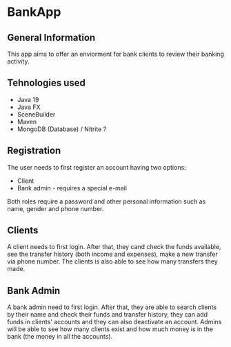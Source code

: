 # BankApp
## General Information
This app aims to offer an enviorment for bank clients to review their banking activity.

## Tehnologies used
* Java 19
* Java FX
* SceneBuilder
* Maven
* MongoDB (Database) / Nitrite ?

## Registration
The user needs to first register an account having two options:
* Client
* Bank admin - requires a special e-mail

Both roles require a password and other personal information such as name, gender and phone number.

## Clients
A client needs to first login. After that, they cand check the funds available, see the transfer history (both income and expenses), make a new transfer via phone number. The clients is also able to see how many transfers they made.

## Bank Admin
A bank admin need to first login. After that, they are able to search clients by their name and check their funds and transfer history, they can add funds in clients' accounts and they can also deactivate an account. Admins will be able to see how many clients exist and how much money is in the bank (the money in all the accounts). 

